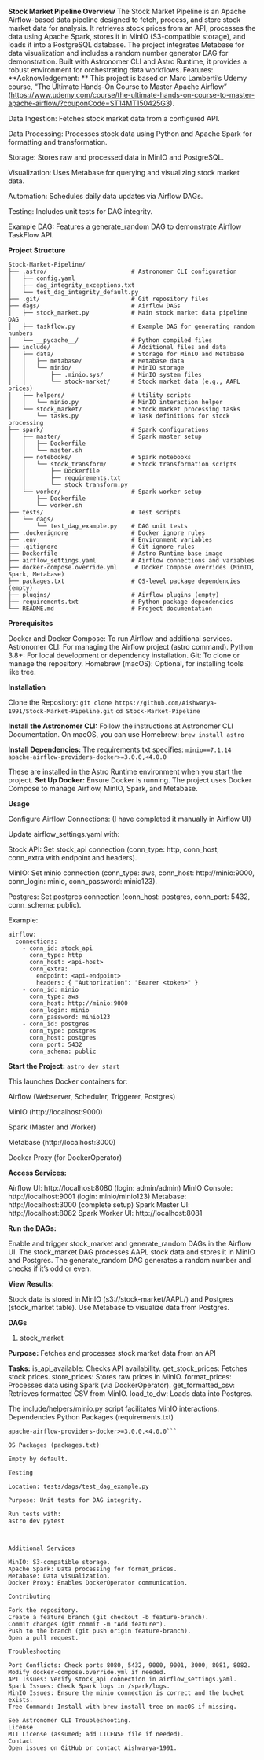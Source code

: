 **Stock Market Pipeline
Overview**
The Stock Market Pipeline is an Apache Airflow-based data pipeline designed to fetch, process, and store stock market data for analysis. It retrieves stock prices from an API, processes the data using Apache Spark, stores it in MinIO (S3-compatible storage), and loads it into a PostgreSQL database. The project integrates Metabase for data visualization and includes a random number generator DAG for demonstration. Built with Astronomer CLI and Astro Runtime, it provides a robust environment for orchestrating data workflows.
Features:
**Acknowledgement: **
This project is based on Marc Lamberti’s Udemy course, “The Ultimate Hands-On Course to Master Apache Airflow” (https://www.udemy.com/course/the-ultimate-hands-on-course-to-master-apache-airflow/?couponCode=ST14MT150425G3).

Data Ingestion: Fetches stock market data from a configured API.

Data Processing: Processes stock data using Python and Apache Spark for formatting and transformation.

Storage: Stores raw and processed data in MinIO and PostgreSQL.

Visualization: Uses Metabase for querying and visualizing stock market data.

Automation: Schedules daily data updates via Airflow DAGs.

Testing: Includes unit tests for DAG integrity.

Example DAG: Features a generate_random DAG to demonstrate Airflow TaskFlow API.


**Project Structure**
```
Stock-Market-Pipeline/
├── .astro/                        # Astronomer CLI configuration
│   ├── config.yaml
│   ├── dag_integrity_exceptions.txt
│   └── test_dag_integrity_default.py
├── .git/                          # Git repository files
├── dags/                          # Airflow DAGs
│   ├── stock_market.py            # Main stock market data pipeline DAG
│   ├── taskflow.py                # Example DAG for generating random numbers
│   └── __pycache__/               # Python compiled files
├── include/                       # Additional files and data
│   ├── data/                      # Storage for MinIO and Metabase
│   │   ├── metabase/              # Metabase data
│   │   └── minio/                 # MinIO storage
│   │       ├── .minio.sys/        # MinIO system files
│   │       └── stock-market/      # Stock market data (e.g., AAPL prices)
│   ├── helpers/                   # Utility scripts
│   │   └── minio.py               # MinIO interaction helper
│   └── stock_market/              # Stock market processing tasks
│       └── tasks.py               # Task definitions for stock processing
├── spark/                         # Spark configurations
│   ├── master/                    # Spark master setup
│   │   ├── Dockerfile
│   │   └── master.sh
│   ├── notebooks/                 # Spark notebooks
│   │   └── stock_transform/       # Stock transformation scripts
│   │       ├── Dockerfile
│   │       ├── requirements.txt
│   │       └── stock_transform.py
│   └── worker/                    # Spark worker setup
│       ├── Dockerfile
│       └── worker.sh
├── tests/                         # Test scripts
│   └── dags/
│       └── test_dag_example.py    # DAG unit tests
├── .dockerignore                  # Docker ignore rules
├── .env                           # Environment variables
├── .gitignore                     # Git ignore rules
├── Dockerfile                     # Astro Runtime base image
├── airflow_settings.yaml          # Airflow connections and variables
├── docker-compose.override.yml     # Docker Compose overrides (MinIO, Spark, Metabase)
├── packages.txt                   # OS-level package dependencies (empty)
├── plugins/                       # Airflow plugins (empty)
├── requirements.txt               # Python package dependencies
└── README.md                      # Project documentation
```
**Prerequisites**

Docker and Docker Compose: To run Airflow and additional services.
Astronomer CLI: For managing the Airflow project (astro command).
Python 3.8+: For local development or dependency installation.
Git: To clone or manage the repository.
Homebrew (macOS): Optional, for installing tools like tree.

**Installation**

Clone the Repository:
```git clone https://github.com/Aishwarya-1991/Stock-Market-Pipeline.git```
```cd Stock-Market-Pipeline```


**Install the Astronomer CLI:**
Follow the instructions at Astronomer CLI Documentation.
On macOS, you can use Homebrew:
```brew install astro```


**Install Dependencies:**
The requirements.txt specifies:
```minio==7.1.14```
```apache-airflow-providers-docker>=3.0.0,<4.0.0```

These are installed in the Astro Runtime environment when you start the project.
**Set Up Docker:**
Ensure Docker is running. The project uses Docker Compose to manage Airflow, MinIO, Spark, and Metabase.

**Usage**

Configure Airflow Connections: (I have completed it manually in Airflow UI)

Update airflow_settings.yaml with:

Stock API: Set stock_api connection (conn_type: http, conn_host, conn_extra with endpoint and headers).

MinIO: Set minio connection (conn_type: aws, conn_host: http://minio:9000, conn_login: minio, conn_password: minio123).

Postgres: Set postgres connection (conn_host: postgres, conn_port: 5432, conn_schema: public).

Example:
```
airflow:
  connections:
    - conn_id: stock_api
      conn_type: http
      conn_host: <api-host>
      conn_extra:
        endpoint: <api-endpoint>
        headers: { "Authorization": "Bearer <token>" }
    - conn_id: minio
      conn_type: aws
      conn_host: http://minio:9000
      conn_login: minio
      conn_password: minio123
    - conn_id: postgres
      conn_type: postgres
      conn_host: postgres
      conn_port: 5432
      conn_schema: public
```


**Start the Project:**
```astro dev start```

This launches Docker containers for:

Airflow (Webserver, Scheduler, Triggerer, Postgres)

MinIO (http://localhost:9000)

Spark (Master and Worker)

Metabase (http://localhost:3000)

Docker Proxy (for DockerOperator)


**Access Services:**

Airflow UI: http://localhost:8080 (login: admin/admin)
MinIO Console: http://localhost:9001 (login: minio/minio123)
Metabase: http://localhost:3000 (complete setup)
Spark Master UI: http://localhost:8082
Spark Worker UI: http://localhost:8081

**Run the DAGs:**

Enable and trigger stock_market and generate_random DAGs in the Airflow UI.
The stock_market DAG processes AAPL stock data and stores it in MinIO and Postgres.
The generate_random DAG generates a random number and checks if it’s odd or even.


**View Results:**

Stock data is stored in MinIO (s3://stock-market/AAPL/) and Postgres (stock_market table).
Use Metabase to visualize data from Postgres.



**DAGs**
1. stock_market

**Purpose:** Fetches and processes stock market data from an API

**Tasks:**
is_api_available: Checks API availability.
get_stock_prices: Fetches stock prices.
store_prices: Stores raw prices in MinIO.
format_prices: Processes data using Spark (via DockerOperator).
get_formatted_csv: Retrieves formatted CSV from MinIO.
load_to_dw: Loads data into Postgres.


The include/helpers/minio.py script facilitates MinIO interactions.
Dependencies
Python Packages (requirements.txt)

```minio==7.1.14
apache-airflow-providers-docker>=3.0.0,<4.0.0```

OS Packages (packages.txt)

Empty by default.

Testing

Location: tests/dags/test_dag_example.py

Purpose: Unit tests for DAG integrity.

Run tests with:
astro dev pytest



Additional Services

MinIO: S3-compatible storage.
Apache Spark: Data processing for format_prices.
Metabase: Data visualization.
Docker Proxy: Enables DockerOperator communication.

Contributing

Fork the repository.
Create a feature branch (git checkout -b feature-branch).
Commit changes (git commit -m "Add feature").
Push to the branch (git push origin feature-branch).
Open a pull request.

Troubleshooting

Port Conflicts: Check ports 8080, 5432, 9000, 9001, 3000, 8081, 8082. Modify docker-compose.override.yml if needed.
API Issues: Verify stock_api connection in airflow_settings.yaml.
Spark Issues: Check Spark logs in /spark/logs.
MinIO Issues: Ensure the minio connection is correct and the bucket exists.
Tree Command: Install with brew install tree on macOS if missing.

See Astronomer CLI Troubleshooting.
License
MIT License (assumed; add LICENSE file if needed).
Contact
Open issues on GitHub or contact Aishwarya-1991.

